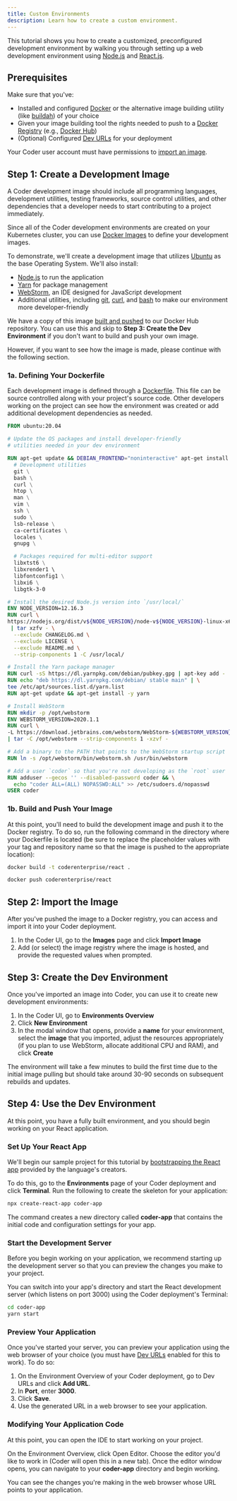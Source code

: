 ```yaml
---
title: Custom Environments
description: Learn how to create a custom environment.
---
```


This tutorial shows you how to create a customized, preconfigured development
environment by walking you through setting up a web development environment
using [Node.js](https://nodejs.org/) and [React.js](https://reactjs.org/).

## Prerequisites

Make sure that you've:

- Installed and configured [Docker](https://docs.docker.com/get-docker/) or the
  alternative image building utility (like
  [buildah](https://github.com/containers/buildah/blob/master/README.md)) of
  your choice
- Given your image building tool the rights needed to push to a [Docker
  Registry](https://docs.docker.com/registry/introduction/) (e.g., [Docker
  Hub](https://hub.docker.com/))
- (Optional) Configured [Dev URLs](../admin/devurls.md) for your deployment

Your Coder user account must have permissions to [import an
image](../images/importing.md).

## Step 1: Create a Development Image

A Coder development image should include all programming languages, development
utilities, testing frameworks, source control utilities, and other dependencies
that a developer needs to start contributing to a project immediately.

Since all of the Coder development environments are created on your Kubernetes
cluster, you can use [Docker
Images](https://docs.docker.com/get-started/overview/#docker-objects) to define
your development images.

To demonstrate, we'll create a development image that utilizes
[Ubuntu](https://ubuntu.com/) as the base Operating System. We'll also install:

- [Node.js](https://nodejs.org/) to run the application
- [Yarn](https://yarnpkg.com/) for package management
- [WebStorm](https://www.jetbrains.com/webstorm/), an IDE designed for
  JavaScript development
- Additional utilities, including [git](https://git-scm.com/),
  [curl](https://curl.haxx.se/), and [bash](https://www.gnu.org/software/bash/)
  to make our environment more developer-friendly

We have a copy of this image [built and
pushed](https://hub.docker.com/r/coderenterprise/react) to our Docker Hub
repository. You can use this and skip to **Step 3: Create the Dev Environment**
if you don't want to build and push your own image.

However, if you want to see how the image is made, please continue with the
following section.

### 1a. Defining Your Dockerfile

Each development image is defined through a
[Dockerfile](https://docs.docker.com/engine/reference/builder/). This file can
be source controlled along with your project's source code. Other developers
working on the project can see how the environment was created or add additional
development dependencies as needed.

```dockerfile
FROM ubuntu:20.04

# Update the OS packages and install developer-friendly
# utilities needed in your dev environment

RUN apt-get update && DEBIAN_FRONTEND="noninteractive" apt-get install -y \
  # Development utilities
  git \
  bash \
  curl \
  htop \
  man \
  vim \
  ssh \
  sudo \
  lsb-release \
  ca-certificates \
  locales \
  gnupg \

  # Packages required for multi-editor support
  libxtst6 \
  libxrender1 \ 
  libfontconfig1 \
  libxi6 \
  libgtk-3-0

# Install the desired Node.js version into `/usr/local/`
ENV NODE_VERSION=12.16.3
RUN curl \
https://nodejs.org/dist/v${NODE_VERSION}/node-v${NODE_VERSION}-linux-x64.tar.gz \
 | tar xzfv - \
  --exclude CHANGELOG.md \
  --exclude LICENSE \
  --exclude README.md \
  --strip-components 1 -C /usr/local/

# Install the Yarn package manager
RUN curl -sS https://dl.yarnpkg.com/debian/pubkey.gpg | apt-key add -
RUN echo "deb https://dl.yarnpkg.com/debian/ stable main" | \
tee /etc/apt/sources.list.d/yarn.list
RUN apt-get update && apt-get install -y yarn

# Install WebStorm
RUN mkdir -p /opt/webstorm
ENV WEBSTORM_VERSION=2020.1.1
RUN curl \
-L https://download.jetbrains.com/webstorm/WebStorm-${WEBSTORM_VERSION}.tar.gz \
| tar -C /opt/webstorm --strip-components 1 -xzvf -

# Add a binary to the PATH that points to the WebStorm startup script
RUN ln -s /opt/webstorm/bin/webstorm.sh /usr/bin/webstorm

# Add a user `coder` so that you're not developing as the `root` user
RUN adduser --gecos '' --disabled-password coder && \
  echo "coder ALL=(ALL) NOPASSWD:ALL" >> /etc/sudoers.d/nopasswd
USER coder
```

### 1b. Build and Push Your Image

At this point, you'll need to build the development image and push it to the
Docker registry. To do so, run the following command in the directory where your
Dockerfile is located (be sure to replace the placeholder values with your tag
and repository name so that the image is pushed to the appropriate location):

```bash
docker build -t coderenterprise/react .
```

```bash
docker push coderenterprise/react
```

## Step 2: Import the Image

After you've pushed the image to a Docker registry, you can access and import it
into your Coder deployment.

1. In the Coder UI, go to the **Images** page and click **Import Image**
3. Add (or select) the image registry where the image is hosted, and provide the
   requested values when prompted.

## Step 3: Create the Dev Environment

Once you've imported an image into Coder, you can use it to create new
development environments:

1. In the Coder UI, go to **Environments Overview**
2. Click **New Environment**
3. In the modal window that opens, provide a **name** for your environment, select
   the **image** that you imported, adjust the resources appropriately (if you plan
   to use WebStorm, allocate additional CPU and RAM), and click **Create**

The environment will take a few minutes to build the first time due to the
initial image pulling but should take around 30-90 seconds on subsequent
rebuilds and updates.

## Step 4: Use the Dev Environment

At this point, you have a fully built environment, and you should begin working
on your React application.

### Set Up Your React App

We'll begin our sample project for this tutorial by [bootstrapping the React
app](https://github.com/facebook/create-react-app) provided by the language's
creators.

To do this, go to the **Environments** page of your Coder deployment and click
**Terminal**. Run the following to create the skeleton for your application:

```bash
npx create-react-app coder-app
```

The command creates a new directory called **coder-app** that contains the
initial code and configuration settings for your app.

### Start the Development Server

Before you begin working on your application, we recommend starting up the
development server so that you can preview the changes you make to your project.

You can switch into your app's directory and start the React development server
(which listens on port 3000) using the Coder deployment's Terminal:

```bash
cd coder-app
yarn start
```

### Preview Your Application

Once you've started your server, you can preview your application using the web
browser of your choice (you must have [Dev URLs](../admin/devurls.md) enabled
for this to work). To do so:

1. On the Environment Overview of your Coder deployment, go to Dev URLs and
   click **Add URL**.
2. In **Port**, enter **3000**.
3. Click **Save**.
4. Use the generated URL in a web browser to see your application.

### Modifying Your Application Code

At this point, you can open the IDE to start working on your project.

On the Environment Overview, click Open Editor. Choose the editor you'd like to
work in (Coder will open this in a new tab). Once the editor window opens, you
can navigate to your **coder-app** directory and begin working.

You can see the changes you're making in the web browser whose URL points to
your application.
